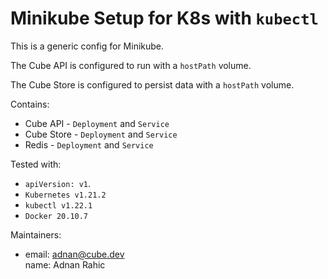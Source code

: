 # Minikube Setup for K8s with `kubectl`

This is a generic config for Minikube.

The Cube API is configured to run with a `hostPath` volume.

The Cube Store is configured to persist data with a `hostPath` volume.

Contains:
- Cube API - `Deployment` and `Service`
- Cube Store - `Deployment` and `Service`
- Redis - `Deployment` and `Service`

Tested with:
- `apiVersion: v1`.
- `Kubernetes v1.21.2`
- `kubectl v1.22.1`
- `Docker 20.10.7`

Maintainers:
- email: adnan@cube.dev  
  name: Adnan Rahic
